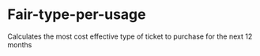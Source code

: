 # Fair-type-per-usage

Calculates the most cost effective type of ticket to purchase for the next 12 months


